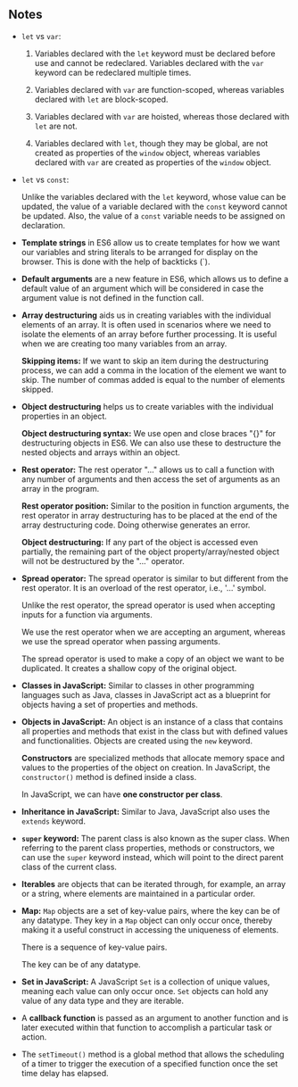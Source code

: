 ## Notes

- `let` vs `var`: 
    
    1. Variables declared with the `let` keyword must be declared before use and cannot be redeclared. Variables declared with the `var` keyword can be redeclared multiple times.

    2. Variables declared with `var` are function-scoped, whereas variables declared with `let` are block-scoped.

    3. Variables declared with `var` are hoisted, whereas those declared with `let` are not.

    4. Variables declared with `let`, though they may be global, are not created as properties of the `window` object, whereas variables declared with `var` are created as properties of the `window` object. 

- `let` vs `const`:

    Unlike the variables declared with the `let` keyword, whose value can be updated, the value of a variable declared with the `const` keyword cannot be updated. Also, the value of a `const` variable needs to be assigned on declaration.  

- **Template strings** in ES6 allow us to create templates for how we want our variables and string literals to be arranged for display on the browser. This is done with the help of backticks (`).  
- **Default arguments** are a new feature in ES6, which allows us to define a default value of an argument which will be considered in case the argument value is not defined in the function call.
- **Array destructuring** aids us in creating variables with the individual elements of an array. It is often used in scenarios where we need to isolate the elements of an array before further processing. It is useful when we are creating too many variables from an array.

    **Skipping items:** If we want to skip an item during the destructuring process, we can add a comma in the location of the element we want to skip. The number of commas added is equal to the number of elements skipped. 
- **Object destructuring** helps us to create variables with the individual properties in an object.

    **Object destructuring syntax:** We use open and close braces "{}" for destructuring objects in ES6. We can also use these to destructure the nested objects and arrays within an object. 

- **Rest operator:**  The rest operator "..." allows us to call a function with any number of arguments and then access the set of arguments as an array in the program. 

    **Rest operator position:** Similar to the position in function arguments, the rest operator in array destructuring has to be placed at the end of the array destructuring code. Doing otherwise generates an error.  

    **Object destructuring:** If any part of the object is accessed even partially, the remaining part of the object property/array/nested object will not be destructured by the "..." operator.  

- **Spread operator:** The spread operator is similar to but different from the rest operator. It is an overload of the rest operator, i.e., '...' symbol.

    Unlike the rest operator, the spread operator is used when accepting inputs for a function via arguments. 

    We use the rest operator when we are accepting an argument, whereas we use the spread operator when passing arguments.

    The spread operator is used to make a copy of an object we want to be duplicated. It creates a shallow copy of the original object. 

- **Classes in JavaScript:** Similar to classes in other programming languages such as Java, classes in JavaScript act as a blueprint for objects having a set of properties and methods.

- **Objects in JavaScript:** An object is an instance of a class that contains all properties and methods that exist in the class but with defined values and functionalities. Objects are created using the `new` keyword.

    **Constructors** are specialized methods that allocate memory space and values to the properties of the object on creation. In JavaScript, the `constructor()` method is defined inside a class.

    In JavaScript, we can have **one constructor per class**.

- **Inheritance in JavaScript:** Similar to Java, JavaScript also uses the `extends` keyword.
- **`super` keyword:** The parent class is also known as the super class. When referring to the parent class properties, methods or constructors, we can use the `super` keyword instead, which will point to the direct parent class of the current class.
- **Iterables** are objects that can be iterated through, for example, an array or a string, where elements are maintained in a particular order. 
- **Map:** `Map` objects are a set of key-value pairs, where the key can be of any datatype. They key in a `Map` object can only occur once, thereby making it a useful construct in accessing the uniqueness of elements. 
    
    There is a sequence of key-value pairs.

    The key can be of any datatype.

- **Set in JavaScript:** A JavaScript `Set` is a collection of unique values, meaning each value can only occur once. `Set` objects can hold any value of any data type and they are iterable.   

- A **callback function** is passed as an argument to another function and is later executed within that function to accomplish a particular task or action.
- The `setTimeout()` method is a global method that allows the scheduling of a timer to trigger the execution of a specified function once the set time delay has elapsed.  